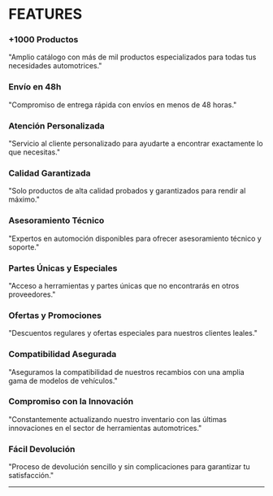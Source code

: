 # FEATURES

### +1000 Productos

"Amplio catálogo con más de mil productos especializados para todas tus necesidades automotrices."

### Envío en 48h

"Compromiso de entrega rápida con envíos en menos de 48 horas."

### Atención Personalizada

"Servicio al cliente personalizado para ayudarte a encontrar exactamente lo que necesitas."

### Calidad Garantizada

"Solo productos de alta calidad probados y garantizados para rendir al máximo."

### Asesoramiento Técnico

"Expertos en automoción disponibles para ofrecer asesoramiento técnico y soporte."

### Partes Únicas y Especiales

"Acceso a herramientas y partes únicas que no encontrarás en otros proveedores."

### Ofertas y Promociones

"Descuentos regulares y ofertas especiales para nuestros clientes leales."

### Compatibilidad Asegurada

"Aseguramos la compatibilidad de nuestros recambios con una amplia gama de modelos de vehículos."

### Compromiso con la Innovación

"Constantemente actualizando nuestro inventario con las últimas innovaciones en el sector de herramientas automotrices."

### Fácil Devolución

"Proceso de devolución sencillo y sin complicaciones para garantizar tu satisfacción."

---
